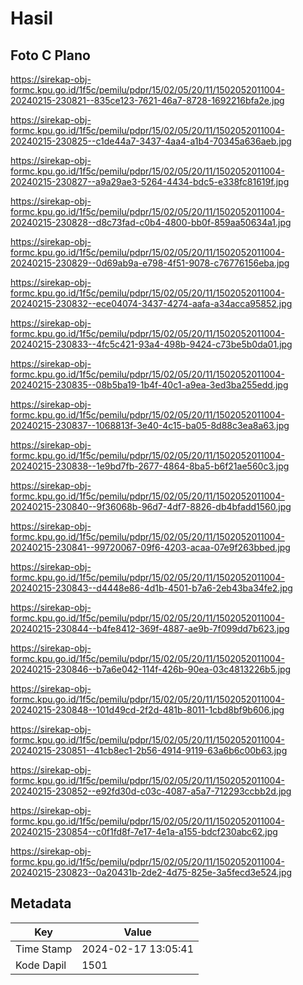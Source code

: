 # Hasil

## Foto C Plano

https://sirekap-obj-formc.kpu.go.id/1f5c/pemilu/pdpr/15/02/05/20/11/1502052011004-20240215-230821--835ce123-7621-46a7-8728-1692216bfa2e.jpg

https://sirekap-obj-formc.kpu.go.id/1f5c/pemilu/pdpr/15/02/05/20/11/1502052011004-20240215-230825--c1de44a7-3437-4aa4-a1b4-70345a636aeb.jpg

https://sirekap-obj-formc.kpu.go.id/1f5c/pemilu/pdpr/15/02/05/20/11/1502052011004-20240215-230827--a9a29ae3-5264-4434-bdc5-e338fc81619f.jpg

https://sirekap-obj-formc.kpu.go.id/1f5c/pemilu/pdpr/15/02/05/20/11/1502052011004-20240215-230828--d8c73fad-c0b4-4800-bb0f-859aa50634a1.jpg

https://sirekap-obj-formc.kpu.go.id/1f5c/pemilu/pdpr/15/02/05/20/11/1502052011004-20240215-230829--0d69ab9a-e798-4f51-9078-c76776156eba.jpg

https://sirekap-obj-formc.kpu.go.id/1f5c/pemilu/pdpr/15/02/05/20/11/1502052011004-20240215-230832--ece04074-3437-4274-aafa-a34acca95852.jpg

https://sirekap-obj-formc.kpu.go.id/1f5c/pemilu/pdpr/15/02/05/20/11/1502052011004-20240215-230833--4fc5c421-93a4-498b-9424-c73be5b0da01.jpg

https://sirekap-obj-formc.kpu.go.id/1f5c/pemilu/pdpr/15/02/05/20/11/1502052011004-20240215-230835--08b5ba19-1b4f-40c1-a9ea-3ed3ba255edd.jpg

https://sirekap-obj-formc.kpu.go.id/1f5c/pemilu/pdpr/15/02/05/20/11/1502052011004-20240215-230837--1068813f-3e40-4c15-ba05-8d88c3ea8a63.jpg

https://sirekap-obj-formc.kpu.go.id/1f5c/pemilu/pdpr/15/02/05/20/11/1502052011004-20240215-230838--1e9bd7fb-2677-4864-8ba5-b6f21ae560c3.jpg

https://sirekap-obj-formc.kpu.go.id/1f5c/pemilu/pdpr/15/02/05/20/11/1502052011004-20240215-230840--9f36068b-96d7-4df7-8826-db4bfadd1560.jpg

https://sirekap-obj-formc.kpu.go.id/1f5c/pemilu/pdpr/15/02/05/20/11/1502052011004-20240215-230841--99720067-09f6-4203-acaa-07e9f263bbed.jpg

https://sirekap-obj-formc.kpu.go.id/1f5c/pemilu/pdpr/15/02/05/20/11/1502052011004-20240215-230843--d4448e86-4d1b-4501-b7a6-2eb43ba34fe2.jpg

https://sirekap-obj-formc.kpu.go.id/1f5c/pemilu/pdpr/15/02/05/20/11/1502052011004-20240215-230844--b4fe8412-369f-4887-ae9b-7f099dd7b623.jpg

https://sirekap-obj-formc.kpu.go.id/1f5c/pemilu/pdpr/15/02/05/20/11/1502052011004-20240215-230846--b7a6e042-114f-426b-90ea-03c4813226b5.jpg

https://sirekap-obj-formc.kpu.go.id/1f5c/pemilu/pdpr/15/02/05/20/11/1502052011004-20240215-230848--101d49cd-2f2d-481b-8011-1cbd8bf9b606.jpg

https://sirekap-obj-formc.kpu.go.id/1f5c/pemilu/pdpr/15/02/05/20/11/1502052011004-20240215-230851--41cb8ec1-2b56-4914-9119-63a6b6c00b63.jpg

https://sirekap-obj-formc.kpu.go.id/1f5c/pemilu/pdpr/15/02/05/20/11/1502052011004-20240215-230852--e92fd30d-c03c-4087-a5a7-712293ccbb2d.jpg

https://sirekap-obj-formc.kpu.go.id/1f5c/pemilu/pdpr/15/02/05/20/11/1502052011004-20240215-230854--c0f1fd8f-7e17-4e1a-a155-bdcf230abc62.jpg

https://sirekap-obj-formc.kpu.go.id/1f5c/pemilu/pdpr/15/02/05/20/11/1502052011004-20240215-230823--0a20431b-2de2-4d75-825e-3a5fecd3e524.jpg


## Metadata

| Key        | Value               |
| ---------- | ------------------- |
| Time Stamp | 2024-02-17 13:05:41 |
| Kode Dapil | 1501                |



